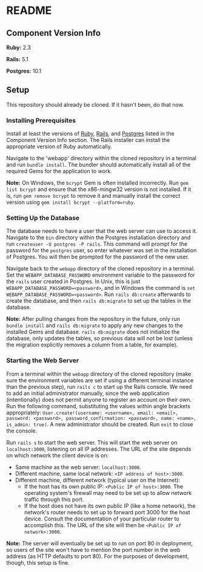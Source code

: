 # README

## Component Version Info

__Ruby:__ 2.3

__Rails:__ 5.1

__Postgres:__ 10.1

## Setup

This repository should already be cloned. If it hasn't been, do that now.

### Installing Prerequisites

Install at least the versions of [Ruby](https://rubyinstaller.org/), [Rails](http://railsinstaller.org/en), and [Postgres](https://www.postgresql.org/download/) listed in the Component Version Info section. The Rails installer can install the appropriate version of Ruby automatically.

Navigate to the 'webapp' directory within the cloned repository in a terminal and run `bundle install`. The bundler should automatically install all of the required Gems for the application to work.

__Note:__ On Windows, the `bcrypt` Gem is often installed incorrectly. Run `gem list bcrypt` and ensure that the x86-mingw32 version is not installed. If it is, run `gem remove bcrypt` to remove it and manually install the correct version using `gem install bcrypt --platform=ruby`.

### Setting Up the Database

The database needs to have a user that the web server can use to access it. Navigate to the `bin` directory within the Postgres installation directory and run `createuser -U postgres -P rails`. This command will prompt for the password for the `postgres` user, so enter whatever was set in the installation of Postgres. You will then be prompted for the password of the new user.

Navigate back to the `webapp` directory of the cloned repository in a terminal. Set the `WEBAPP_DATABASE_PASSWORD` environment variable to the password for the `rails` user created in Postgres. In Unix, this is just `WEBAPP_DATABASE_PASSWORD=<password>`, and in Windows the command is `set WEBAPP_DATABASE_PASSWORD=<password>`. Run `rails db:create` afterwards to create the database, and then `rails db:migrate` to set up the tables in the database.

__Note:__ After pulling changes from the repository in the future, only run `bundle install` and `rails db:migrate` to apply any new changes to the installed Gems and database. `rails db:migrate` does not initialize the database, only updates the tables, so previous data will not be lost (unless the migration explicitly removes a column from a table, for example).

### Starting the Web Server

From a terminal within the `webapp` directory of the cloned repository (make sure the environment variables are set if using a different terminal instance than the previous step), run `rails c` to start up the Rails console. We need to add an initial administrator manually, since the web application (intentionally) does not permit anyone to register an account on their own. Run the following command, substituting the values within angle brackets appropriately: `User.create!(username: <username>, email: <email>, password: <password>, password_confirmation: <password>, name: <name>, is_admin: true)`. A new administrator should be created. Run `exit` to close the console.

Run `rails s` to start the web server. This will start the web server on `localhost:3000`, listening on all IP addresses. The URL of the site depends on which network the client device is on:

* Same machine as the web server: `localhost:3000`.
* Different machine, same local network: `<IP address of host>:3000`.
* Different machine, different network (typical user on the Internet): 
  * If the host has its own public IP: `<Public IP of host>:3000`. The operating system's firewall may need to be set up to allow network traffic through this port.
  * If the host does not have its own public IP (like a home network), the network's router needs to set up to forward port 3000 for the host device. Consult the documentation of your particular router to accomplish this. The URL of the site will then be `<Public IP of network>:3000`.

__Note:__ The server will eventually be set up to run on port 80 in deployment, so users of the site won't have to mention the port number in the web address (as HTTP defaults to port 80). For the purposes of development, though, this setup is fine.
